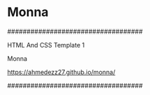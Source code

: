 # Monna
###################################

HTML And CSS Template 1

Monna

https://ahmedezz27.github.io/monna/

###################################
